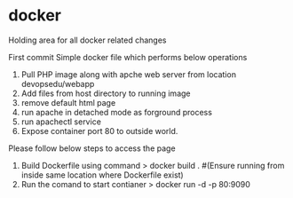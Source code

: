 # docker
Holding area for all docker related changes

First commit
Simple docker file which performs below operations

1. Pull PHP image along with apche web server from location devopsedu/webapp
2. Add files from host directory to running image 
3. remove default html page
4. run apache in detached mode as forground process
5. run apachectl service
6. Expose container port 80 to outside world.

Please follow below steps to access the page 

1. Build Dockerfile using command > docker build . #(Ensure running from inside same location where Dockerfile exist)
2. Run the comand to start contianer > docker run -d -p 80:9090 <imageId generated in above step>
